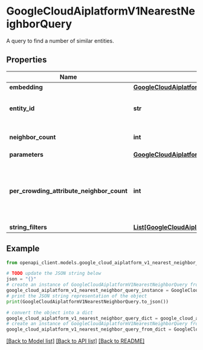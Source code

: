 # GoogleCloudAiplatformV1NearestNeighborQuery

A query to find a number of similar entities.

## Properties

Name | Type | Description | Notes
------------ | ------------- | ------------- | -------------
**embedding** | [**GoogleCloudAiplatformV1NearestNeighborQueryEmbedding**](GoogleCloudAiplatformV1NearestNeighborQueryEmbedding.md) |  | [optional] 
**entity_id** | **str** | Optional. The entity id whose similar entities should be searched for. If embedding is set, search will use embedding instead of entity_id. | [optional] 
**neighbor_count** | **int** | Optional. The number of similar entities to be retrieved from feature view for each query. | [optional] 
**parameters** | [**GoogleCloudAiplatformV1NearestNeighborQueryParameters**](GoogleCloudAiplatformV1NearestNeighborQueryParameters.md) |  | [optional] 
**per_crowding_attribute_neighbor_count** | **int** | Optional. Crowding is a constraint on a neighbor list produced by nearest neighbor search requiring that no more than sper_crowding_attribute_neighbor_count of the k neighbors returned have the same value of crowding_attribute. It&#39;s used for improving result diversity. | [optional] 
**string_filters** | [**List[GoogleCloudAiplatformV1NearestNeighborQueryStringFilter]**](GoogleCloudAiplatformV1NearestNeighborQueryStringFilter.md) | Optional. The list of string filters. | [optional] 

## Example

```python
from openapi_client.models.google_cloud_aiplatform_v1_nearest_neighbor_query import GoogleCloudAiplatformV1NearestNeighborQuery

# TODO update the JSON string below
json = "{}"
# create an instance of GoogleCloudAiplatformV1NearestNeighborQuery from a JSON string
google_cloud_aiplatform_v1_nearest_neighbor_query_instance = GoogleCloudAiplatformV1NearestNeighborQuery.from_json(json)
# print the JSON string representation of the object
print(GoogleCloudAiplatformV1NearestNeighborQuery.to_json())

# convert the object into a dict
google_cloud_aiplatform_v1_nearest_neighbor_query_dict = google_cloud_aiplatform_v1_nearest_neighbor_query_instance.to_dict()
# create an instance of GoogleCloudAiplatformV1NearestNeighborQuery from a dict
google_cloud_aiplatform_v1_nearest_neighbor_query_from_dict = GoogleCloudAiplatformV1NearestNeighborQuery.from_dict(google_cloud_aiplatform_v1_nearest_neighbor_query_dict)
```
[[Back to Model list]](../README.md#documentation-for-models) [[Back to API list]](../README.md#documentation-for-api-endpoints) [[Back to README]](../README.md)


